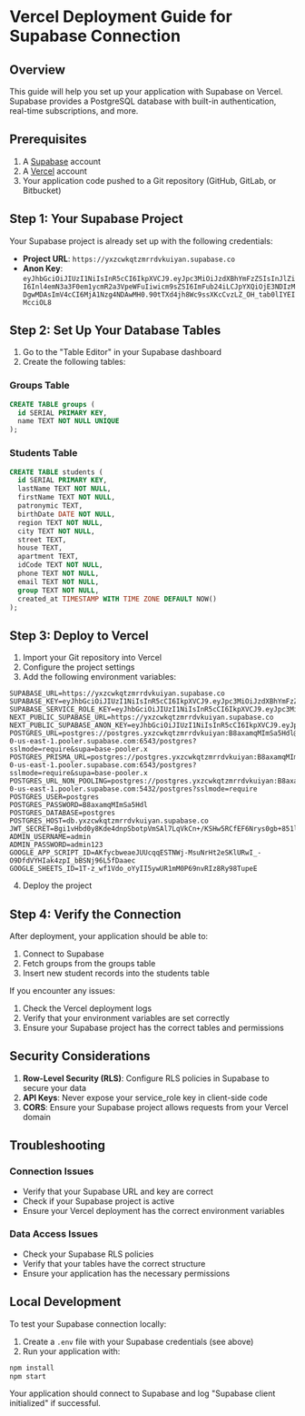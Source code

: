 # Vercel Deployment Guide for Supabase Connection

## Overview
This guide will help you set up your application with Supabase on Vercel. Supabase provides a PostgreSQL database with built-in authentication, real-time subscriptions, and more.

## Prerequisites
1. A [Supabase](https://supabase.com) account
2. A [Vercel](https://vercel.com) account
3. Your application code pushed to a Git repository (GitHub, GitLab, or Bitbucket)

## Step 1: Your Supabase Project

Your Supabase project is already set up with the following credentials:

- **Project URL**: `https://yxzcwkqtzmrrdvkuiyan.supabase.co`
- **Anon Key**: `eyJhbGciOiJIUzI1NiIsInR5cCI6IkpXVCJ9.eyJpc3MiOiJzdXBhYmFzZSIsInJlZiI6Inl4emN3a3F0em1ycmR2a3VpeWFuIiwicm9sZSI6ImFub24iLCJpYXQiOjE3NDIzMDgwMDAsImV4cCI6MjA1Nzg4NDAwMH0.90tTXd4jh8Wc9ssXKcCvzLZ_OH_tab0lIYEIMcciOL8`

## Step 2: Set Up Your Database Tables

1. Go to the "Table Editor" in your Supabase dashboard
2. Create the following tables:

### Groups Table
```sql
CREATE TABLE groups (
  id SERIAL PRIMARY KEY,
  name TEXT NOT NULL UNIQUE
);
```

### Students Table
```sql
CREATE TABLE students (
  id SERIAL PRIMARY KEY,
  lastName TEXT NOT NULL,
  firstName TEXT NOT NULL,
  patronymic TEXT,
  birthDate DATE NOT NULL,
  region TEXT NOT NULL,
  city TEXT NOT NULL,
  street TEXT,
  house TEXT,
  apartment TEXT,
  idCode TEXT NOT NULL,
  phone TEXT NOT NULL,
  email TEXT NOT NULL,
  group TEXT NOT NULL,
  created_at TIMESTAMP WITH TIME ZONE DEFAULT NOW()
);
```

## Step 3: Deploy to Vercel

1. Import your Git repository into Vercel
2. Configure the project settings
3. Add the following environment variables:

```
SUPABASE_URL=https://yxzcwkqtzmrrdvkuiyan.supabase.co
SUPABASE_KEY=eyJhbGciOiJIUzI1NiIsInR5cCI6IkpXVCJ9.eyJpc3MiOiJzdXBhYmFzZSIsInJlZiI6Inl4emN3a3F0em1ycmR2a3VpeWFuIiwicm9sZSI6ImFub24iLCJpYXQiOjE3NDIzMDgwMDAsImV4cCI6MjA1Nzg4NDAwMH0.90tTXd4jh8Wc9ssXKcCvzLZ_OH_tab0lIYEIMcciOL8
SUPABASE_SERVICE_ROLE_KEY=eyJhbGciOiJIUzI1NiIsInR5cCI6IkpXVCJ9.eyJpc3MiOiJzdXBhYmFzZSIsInJlZiI6Inl4emN3a3F0em1ycmR2a3VpeWFuIiwicm9sZSI6InNlcnZpY2Vfcm9sZSIsImlhdCI6MTc0MjMwODAwMCwiZXhwIjoyMDU3ODg0MDAwfQ.BbZ_UK9xzdRGIbszCib03H7BYzkwGf6HvPrUKt7z_d4
NEXT_PUBLIC_SUPABASE_URL=https://yxzcwkqtzmrrdvkuiyan.supabase.co
NEXT_PUBLIC_SUPABASE_ANON_KEY=eyJhbGciOiJIUzI1NiIsInR5cCI6IkpXVCJ9.eyJpc3MiOiJzdXBhYmFzZSIsInJlZiI6Inl4emN3a3F0em1ycmR2a3VpeWFuIiwicm9sZSI6ImFub24iLCJpYXQiOjE3NDIzMDgwMDAsImV4cCI6MjA1Nzg4NDAwMH0.90tTXd4jh8Wc9ssXKcCvzLZ_OH_tab0lIYEIMcciOL8
POSTGRES_URL=postgres://postgres.yxzcwkqtzmrrdvkuiyan:B8axamqMImSa5Hdl@aws-0-us-east-1.pooler.supabase.com:6543/postgres?sslmode=require&supa=base-pooler.x
POSTGRES_PRISMA_URL=postgres://postgres.yxzcwkqtzmrrdvkuiyan:B8axamqMImSa5Hdl@aws-0-us-east-1.pooler.supabase.com:6543/postgres?sslmode=require&supa=base-pooler.x
POSTGRES_URL_NON_POOLING=postgres://postgres.yxzcwkqtzmrrdvkuiyan:B8axamqMImSa5Hdl@aws-0-us-east-1.pooler.supabase.com:5432/postgres?sslmode=require
POSTGRES_USER=postgres
POSTGRES_PASSWORD=B8axamqMImSa5Hdl
POSTGRES_DATABASE=postgres
POSTGRES_HOST=db.yxzcwkqtzmrrdvkuiyan.supabase.co
JWT_SECRET=Bgi1vHbd0y8Kde4dnpSbotpVmSAl7LqVkCn+/KSHw5RCfEF6Nrys0gb+851l/iSuAgkpIE+/ajdNAPJyd+PRuA==
ADMIN_USERNAME=admin
ADMIN_PASSWORD=admin123
GOOGLE_APP_SCRIPT_ID=AKfycbweaeJUUcqqESTNWj-MsuNrHt2eSKlURwI_-O9DfdVYHIak4zpI_bBSNj96L5fDaaec
GOOGLE_SHEETS_ID=1T-z_wf1Vdo_oYyII5ywUR1mM0P69nvRIz8Ry98TupeE
```

4. Deploy the project

## Step 4: Verify the Connection

After deployment, your application should be able to:
1. Connect to Supabase
2. Fetch groups from the groups table
3. Insert new student records into the students table

If you encounter any issues:
1. Check the Vercel deployment logs
2. Verify that your environment variables are set correctly
3. Ensure your Supabase project has the correct tables and permissions

## Security Considerations

1. **Row-Level Security (RLS)**: Configure RLS policies in Supabase to secure your data
2. **API Keys**: Never expose your service_role key in client-side code
3. **CORS**: Ensure your Supabase project allows requests from your Vercel domain

## Troubleshooting

### Connection Issues
- Verify that your Supabase URL and key are correct
- Check if your Supabase project is active
- Ensure your Vercel deployment has the correct environment variables

### Data Access Issues
- Check your Supabase RLS policies
- Verify that your tables have the correct structure
- Ensure your application has the necessary permissions

## Local Development

To test your Supabase connection locally:

1. Create a `.env` file with your Supabase credentials (see above)
2. Run your application with:
```bash
npm install
npm start
```

Your application should connect to Supabase and log "Supabase client initialized" if successful.
